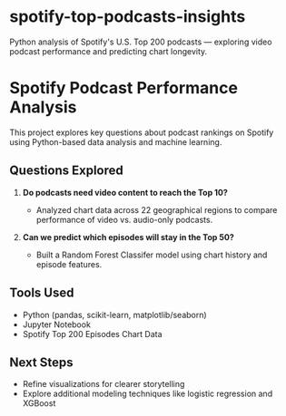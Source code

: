 # spotify-top-podcasts-insights
Python analysis of Spotify's U.S. Top 200 podcasts — exploring video podcast performance and predicting chart longevity.

# Spotify Podcast Performance Analysis

This project explores key questions about podcast rankings on Spotify using Python-based data analysis and machine learning.

## Questions Explored
1. **Do podcasts need video content to reach the Top 10?**
   - Analyzed chart data across 22 geographical regions to compare performance of video vs. audio-only podcasts.

2. **Can we predict which episodes will stay in the Top 50?**
   - Built a Random Forest Classifer model using chart history and episode features.

## Tools Used
- Python (pandas, scikit-learn, matplotlib/seaborn)
- Jupyter Notebook
- Spotify Top 200 Episodes Chart Data

## Next Steps
- Refine visualizations for clearer storytelling
- Explore additional modeling techniques like logistic regression and XGBoost

